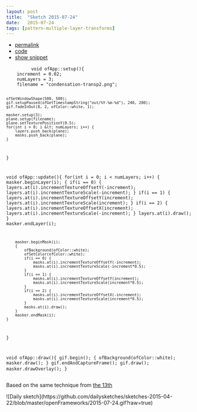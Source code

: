 ```yaml
---
layout: post
title:  "Sketch 2015-07-24"
date:   2015-07-24
tags: [pattern-multiple-layer-transforms]
---
```

<div class="code">
    <ul>
		<li><a href="{% post_url 2015-07-24-sketch %}">permalink</a></li>
		<li><a href="https://github.com/dailysketches/dailySketches/tree/master/sketches/2015-07-24">code</a></li>
		<li><a href="#" class="snippet-button">show snippet</a></li>
	</ul>
    <pre class="snippet">
        <code class="cpp">void ofApp::setup(){
    increment = 0.02;
    numLayers = 3;
    filename = "condensation-transp2.png";

    ofSetWindowShape(500, 500);
    gif.setupPaused(ofGetTimestampString("out/%Y-%m-%d"), 240, 280);
    gif.fadeInOut(8, 2, ofColor::white, 1);

    masker.setup(3);
    plane.setup(filename);
    plane.setTexturePositionY(0.5);
    for(int i = 0; i &lt; numLayers; i++) {
        layers.push_back(plane);
        masks.push_back(plane);
    }
}

void ofApp::update(){
    for(int i = 0; i &lt; numLayers; i++) {
        masker.beginLayer(i);
        {
            if(i == 0) {
                layers.at(i).incrementTextureOffsetY(-increment);
                layers.at(i).incrementTextureScale(-increment);
            }
            if(i == 1) {
                layers.at(i).incrementTextureOffsetY(increment);
                layers.at(i).incrementTextureScale(increment);
            }
            if(i == 2) {
                layers.at(i).incrementTextureOffsetX(increment);
                layers.at(i).incrementTextureScale(-increment);
            }
            layers.at(i).draw();
        }
        masker.endLayer(i);

        masker.beginMask(i);
        {
            ofBackground(ofColor::white);
            ofSetColor(ofColor::white);
            if(i == 0) {
                masks.at(i).incrementTextureOffsetY(-increment);
                masks.at(i).incrementTextureScale(-increment*0.5);
            }
            if(i == 1) {
                masks.at(i).incrementTextureOffsetY(increment);
                masks.at(i).incrementTextureScale(increment*0.5);
            }
            if(i == 2) {
                masks.at(i).incrementTextureOffsetX(-increment);
                masks.at(i).incrementTextureScale(increment*0.5);
            }
            masks.at(i).draw();
        }
        masker.endMask(i);
    }
}

void ofApp::draw(){
    gif.begin();
    {
        ofBackground(ofColor::white);
        masker.draw();
    }
    gif.endAndCaptureFrame();
    gif.draw();
    masker.drawOverlay();
}</code>
    </pre>
</div>
<p class="description">Based on the same technique from <a href="/sketch-24-07-2013/">the 13th</a></p>
![Daily sketch](https://github.com/dailysketches/sketches-2015-04-22/blob/master/openFrameworks/2015-07-24.gif?raw=true)
